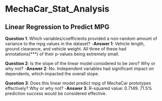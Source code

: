 # MechaCar_Stat_Analysis

## Linear Regression to Predict MPG

**Question 1**: Which variables/coefficients provided a non-random amount of variance to the mpg values in the dataset?
-**Answer 1**: Vehicle length, ground clearance, and vehicle weight. All three of these had annotations(***) of their p-values being extremely small.

**Question 2**: Is the slope of the linear model considered to be zero? Why or why not?
-**Answer 2**: No. Independent variables had significant impact on dependents, which impacted the overall slope.

**Question 3**: Does this linear model predict mpg of MechaCar prototypes effectively? Why or why not?
-**Answer 3**: R-squared value: 0.7149. 71.5% prediction success would be considered effective. 
